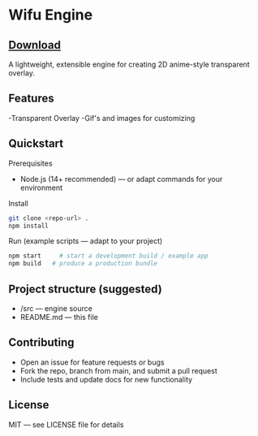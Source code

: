 # Wifu Engine

## [Download](https://drive.google.com/file/d/1kuQrhK3d84-6aZdS-W9Q8jnn5LeTjY5z/view?usp=sharing)


A lightweight, extensible engine for creating 2D anime-style transparent overlay.

## Features

-Transparent Overlay
-Gif's and images for customizing

## Quickstart

Prerequisites

- Node.js (14+ recommended) — or adapt commands for your environment

Install

```bash
git clone <repo-url> .
npm install
```

Run (example scripts — adapt to your project)

```bash
npm start     # start a development build / example app
npm build   # produce a production bundle
```

## Project structure (suggested)

- /src — engine source
- README.md — this file


## Contributing

- Open an issue for feature requests or bugs
- Fork the repo, branch from main, and submit a pull request
- Include tests and update docs for new functionality

## License

MIT — see LICENSE file for details



